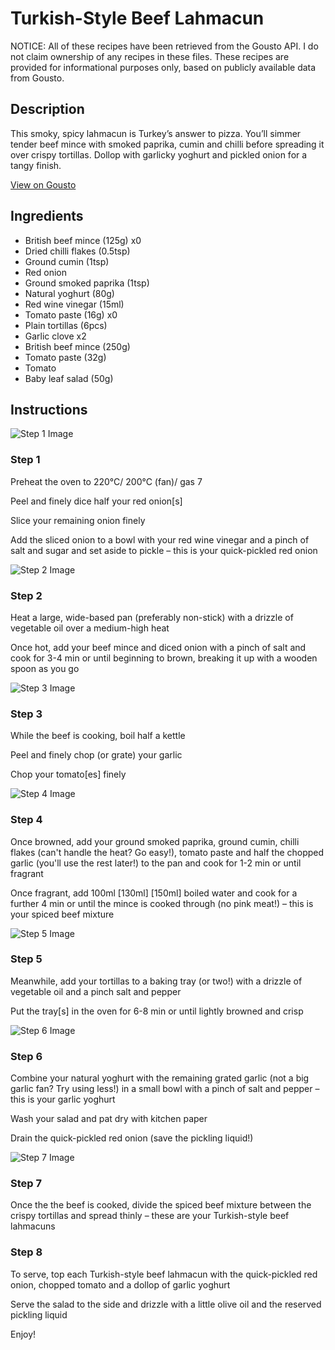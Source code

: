 # Turkish-Style Beef Lahmacun

NOTICE: All of these recipes have been retrieved from the Gousto API. I do not claim ownership of any recipes in these files. These recipes are provided for informational purposes only, based on publicly available data from Gousto.

## Description

This smoky, spicy lahmacun is Turkey’s answer to pizza. You’ll simmer tender beef mince with smoked paprika, cumin and chilli before spreading it over crispy tortillas. Dollop with garlicky yoghurt and pickled onion for a tangy finish.

[View on Gousto](https://www.gousto.co.uk/recipes/cookbook/turkish-style-beef-lahmacun)

## Ingredients

- British beef mince (125g) x0
- Dried chilli flakes (0.5tsp)
- Ground cumin (1tsp)
- Red onion
- Ground smoked paprika (1tsp)
- Natural yoghurt (80g)
- Red wine vinegar (15ml)
- Tomato paste (16g) x0
- Plain tortillas (6pcs)
- Garlic clove x2
- British beef mince (250g)
- Tomato paste (32g)
- Tomato
- Baby leaf salad (50g)

## Instructions

![Step 1 Image](https://production-media.gousto.co.uk/cms/recipe-step-image/step-1-1683882763543-x200.jpg)

### Step 1

Preheat the oven to 220°C/ 200°C (fan)/ gas 7

Peel and finely dice half your red onion[s]

Slice your remaining onion finely

Add the sliced onion to a bowl with your red wine vinegar and a pinch of salt and sugar and set aside to pickle – this is your quick-pickled red onion

![Step 2 Image](https://production-media.gousto.co.uk/cms/recipe-step-image/step-2-1683882767372-x200.jpg)

### Step 2

Heat a large, wide-based pan (preferably non-stick) with a drizzle of vegetable oil over a medium-high heat

Once hot, add your beef mince and diced onion with a pinch of salt and cook for 3-4 min or until beginning to brown, breaking it up with a wooden spoon as you go

![Step 3 Image](https://production-media.gousto.co.uk/cms/recipe-step-image/step-3-1683882772370-x200.jpg)

### Step 3

While the beef is cooking, boil half a kettle

Peel and finely chop (or grate) your garlic

Chop your tomato[es] finely

![Step 4 Image](https://production-media.gousto.co.uk/cms/recipe-step-image/step-4-1683882776791-x200.jpg)

### Step 4

Once browned, add your ground smoked paprika, ground cumin, chilli flakes (can't handle the heat? Go easy!), tomato paste and half the chopped garlic (you'll use the rest later!) to the pan and cook for 1-2 min or until fragrant

Once fragrant, add 100ml<span class="text-danger"> <span class="text-purple">[130ml]</span> [150ml]</span> boiled water and cook for a further 4 min or until the mince is cooked through (no pink meat!) – this is your spiced beef mixture

![Step 5 Image](https://production-media.gousto.co.uk/cms/recipe-step-image/step-5-1683882780905-x200.jpg)

### Step 5

Meanwhile, add your tortillas to a baking tray (or two!) with a drizzle of vegetable oil and a pinch salt and pepper

Put the tray[s] in the oven for 6-8 min or until lightly browned and crisp

![Step 6 Image](https://production-media.gousto.co.uk/cms/recipe-step-image/step-6-1683882785366-x200.jpg)

### Step 6

Combine your natural yoghurt with the remaining grated garlic (not a big garlic fan? Try using less!) in a small bowl with a pinch of salt and pepper – this is your garlic yoghurt

Wash your salad and pat dry with kitchen paper

Drain the quick-pickled red onion (save the pickling liquid!)

![Step 7 Image](https://production-media.gousto.co.uk/cms/recipe-step-image/step-7-1683882789517-x200.jpg)

### Step 7

Once the the beef is cooked, divide the spiced beef mixture between the crispy tortillas and spread thinly – these are your Turkish-style beef lahmacuns

### Step 8

To serve, top each Turkish-style beef lahmacun with the quick-pickled red onion, chopped tomato and a dollop of garlic yoghurt

Serve the salad to the side and drizzle with a little olive oil and the reserved pickling liquid

Enjoy!

